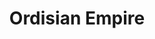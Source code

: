 ---
title: Ordisian Empire
background: ["drect", true, "135, 0, 0", "205, 25, 25"]
capital: Ordisia
description: The most prominent empire on Ordis.
layout: page
published: false
redirect_from:
    - /Ordisian-Empire/
---